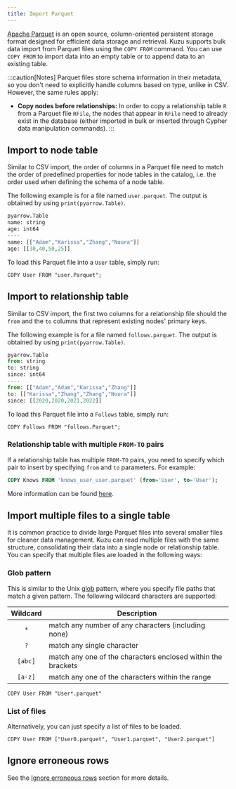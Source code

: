 ```yaml
---
title: Import Parquet
---
```


[Apache Parquet](https://Parquet.apache.org/docs/) is an open source, column-oriented persistent storage format
designed for efficient data storage and retrieval. Kuzu supports bulk data import from Parquet files
using the `COPY FROM` command. You can use `COPY FROM` to import data into an empty table or to append data to an existing table.

:::caution[Notes]
Parquet files store schema information in their metadata, so you don't need to explicitly handle columns
based on type, unlike in CSV. However, the same rules apply:

- **Copy nodes before relationships:** In order to copy a relationship table `R` from a Parquet file `RFile`,
the nodes that appear in `RFile` need to already exist in the database (either imported in bulk or
inserted through Cypher data manipulation commands).
:::

## Import to node table

Similar to CSV import, the order of columns in a Parquet file need to match the order of predefined
properties for node tables in the catalog, i.e. the order used when defining the schema of a node table.

The following example is for a file named `user.parquet`. The output is obtained by using `print(pyarrow.Table)`.
```py
pyarrow.Table
name: string
age: int64
----
name: [["Adam","Karissa","Zhang","Noura"]]
age: [[30,40,50,25]]
```

To load this Parquet file into a `User` table, simply run:

```cypher
COPY User FROM "user.Parquet";
```

## Import to relationship table

Similar to CSV import, the first two columns for a relationship file should the `from` and the `to` columns
that represent existing nodes' primary keys.

The following example is for a file named `follows.parquet`. The output is obtained by using `print(pyarrow.Table)`.

```py
pyarrow.Table
from: string
to: string
since: int64
----
from: [["Adam","Adam","Karissa","Zhang"]]
to: [["Karissa","Zhang","Zhang","Noura"]]
since: [[2020,2020,2021,2022]]
```

To load this Parquet file into a `Follows` table, simply run:

```cypher
COPY Follows FROM "follows.Parquet";
```

### Relationship table with multiple `FROM-TO` pairs

If a relationship table has multiple `FROM-TO` pairs, you need to specify which pair to insert by specifying `from` and `to` parameters. For example:

```sql
COPY Knows FROM 'knows_user_user.parquet' (from='User', to='User');
```

More information can be found [here](/cypher/data-definition/create-table).

## Import multiple files to a single table

It is common practice to divide large Parquet files into several smaller files for cleaner data management.
Kuzu can read multiple files with the same structure, consolidating their data into a single node or relationship table.
You can specify that multiple files are loaded in the following ways:

### Glob pattern

This is similar to the Unix [glob](https://man7.org/linux/man-pages/man7/glob.7.html) pattern, where you specify
file paths that match a given pattern. The following wildcard characters are supported:

| Wildcard | Description |
| :-----------: | ----------- |
| `*` | match any number of any characters (including none) |
| `?` | match any single character |
| `[abc]` | match any one of the characters enclosed within the brackets |
| `[a-z]` | match any one of the characters within the range |

```cypher
COPY User FROM "User*.parquet"
```

### List of files

Alternatively, you can just specify a list of files to be loaded.

```cypher
COPY User FROM ["User0.parquet", "User1.parquet", "User2.parquet"]
```

## Ignore erroneous rows

See the [Ignore erroneous rows](/import#ignore-erroneous-rows) section for more details.
